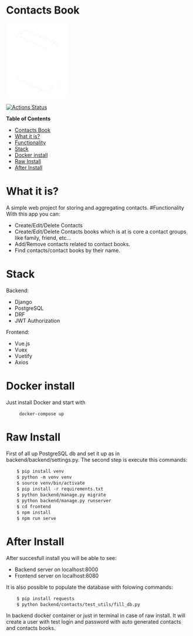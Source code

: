 # Contacts Book

![t](https://github.com/9yo/django-portfolio-project/blob/main/frontend/src/static/logo.png?raw=true)

[![Actions Status](https://github.com/9yo/django-portfolio-project/workflows/workflow-testing/badge.svg)](https://github.com/9yo/django-portfolio-project/actions)


**Table of Contents**

- [Contacts Book](#contacts-book)
- [What it is?](#what-it-is-)
- [Functionality](#functionality)
- [Stack](#stack)
- [Docker install](#docker-install)
- [Raw Install](#raw-install)
- [After Install](#after-install)


# What it is?
A simple web project for storing and aggregating contacts.
#Functionality
With this app you can:
- Create/Edit/Delete Contacts
- Create/Edit/Delete Contacts books which is at is core a contact groups like family, friend, etc...
- Add/Remove contacts related to contact books.
- Find contacts/contact books by their name.

# Stack
Backend:
- Django
- PostgreSQL
- DRF
- JWT Authorization

Frontend:
- Vue.js
- Vuex
- Vuetify
- Axios


# Docker install
Just install Docker and start with
```console
	 docker-compose up

```
# Raw Install
First of all up PostgreSQL db and set it up as in backend/backend/settings.py.
The second step is execute this commands:
```console
	$ pip install venv
	$ python -m venv venv
	$ source venv/bin/activate
	$ pip install -r requirements.txt
	$ python backend/manage.py migrate
	$ python backend/manage.py runserver
	$ cd frontend
	$ npm install
	$ npm run serve
```
# After Install
After succesfull install you will be able to see:
- Backend server on localhost:8000
- Frontend server on localhost:8080

It is also possible to populate the database with folowing commands:
```console
	$ pip install requests
	$ python backend/contacts/test_utils/fill_db.py 
```
In backend docker container or just in terminal in case of raw install.
It will create a user with test login and password with auto generated contacts and contacts books.

